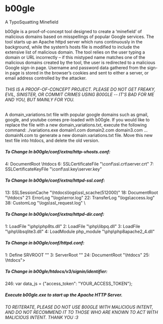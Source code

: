 # b00gle
A TypoSquatting Minefield




b00gle is a proof-of-concept tool designed to create a ‘minefield’ of malicious domains based on misspellings of popular Google services. The tool starts up an Apache httpd server which runs continuously in the background, while the system’s hosts file is modified to include the extensive list of malicious domain. The tool relies on the user typing a domain or URL incorrectly – if this mistyped name matches one of the malicious domains created by the tool, the user is redirected to a malicious Google sign-in page. Username and password data gathered from the sign-in page is stored in the browser’s cookies and sent to either a server, or email address controlled by the attacker.

<h6> THIS IS A PROOF-OF-CONCEPT PROJECT. PLEASE DO NOT GET FREAKY, EVIL, SINISTER, OR COMMIT CRIMES USING B00GLE -- IT'S BAD FOR ME AND YOU, BUT MAINLY FOR YOU. </h6>

A domain_variations.txt file with popular google domains such as gmail, google, and youtube comes pre-loaded with b00gle. If you would like to replace the file with a new domain_variations.txt, execute the following command:
	./variations.exe domain1.com domain2.com domain3.com ... domainN.com
to generate a new domain.variations.txt file. Move this new text file into htdocs, and delete the old version.


<h5> To Change In b00gle/conf/extra/http-vhosts.conf: </h5>
	4:	DocumentRoot <PATH TO B00GLE>\htdocs
	6:	SSLCertificateFile "<PATH TO B00GLE>\conf\ssl.crt\server.crt"
	7:	SSLCertificateKeyFile "<PATH TO B00GLE>\conf\ssl.key\server.key"

<h5> To Change In b00gle/conf/extra/httpd-ssl.conf: </h5>
	13:	SSLSessionCache "<PATH TO B00GLE>\htdocs\logs\ssl_scache(512000)"
	18:	DocumentRoot "<PATH TO B00GLE>\htdocs"
	21: ErrorLog "<PATH TO B00GLE>\logs\error.log"
	22:	TransferLog "<PATH TO B00GLE>\logs\access.log"
	38:	CustomLog "<PATH TO B00GLE>\logs\ssl_request.log" \
	
<h5> To Change In b00gle/conf/extra/httpd-dir.conf: </h5>
	1:	LoadFile "<PATH TO B00GLE>\php\php8ts.dll"
	2:	LoadFile "<PATH TO B00GLE>\php\libpq.dll"
	3:	LoadFile "<PATH TO B00GLE>\php\libsqlite3.dll"
	4:	LoadModule php_module "<PATH TO B00GLE>\php\php8apache2_4.dll"

<h5> To Change in b00gle/conf/httpd.conf: </h5>
	1:	Define SRVROOT "<PATH TO B00GLE>"
	3:	ServerRoot "<PATH TO B00GLE>"
	24:	DocumentRoot "<PATH TO B00GLE>\htdocs"
	25:	<Directory "<PATH TO B00GLE>\htdocs">
	
<h5> To Change in b00gle/htdocs/v3/signin/identifier: </h5>
	246: var data_js = {"access_token": "YOUR_ACCESS_TOKEN"};
	

<h5> Execute b00gle.exe to start up the Apache HTTP Server. </h5>

<h6> TO REITERATE, PLEASE DO NOT USE B00GLE WITH MALICIOUS INTENT, AND DO NOT RECOMMEND IT TO THOSE WHO ARE KNOWN TO ACT WITH MALICIOUS INTENT. THANK YOU :3 </h6>
